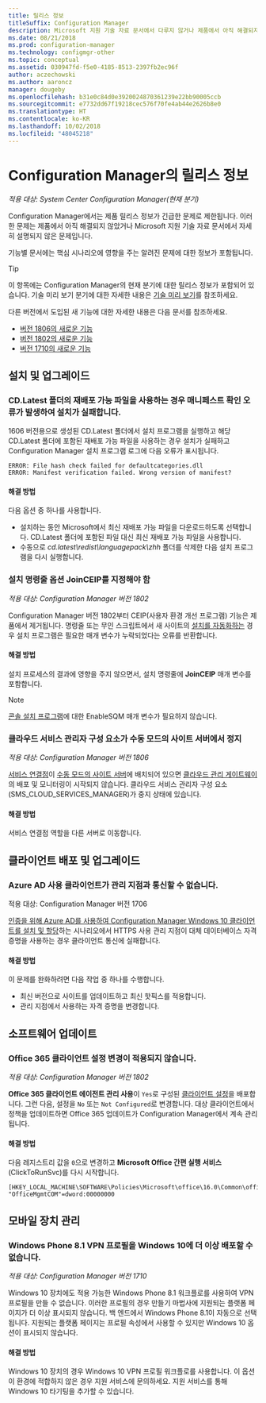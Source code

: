 ```yaml
---
title: 릴리스 정보
titleSuffix: Configuration Manager
description: Microsoft 지원 기술 자료 문서에서 다루지 않거나 제품에서 아직 해결되지 않은 긴급한 문제에 대해서 알아보세요.
ms.date: 08/21/2018
ms.prod: configuration-manager
ms.technology: configmgr-other
ms.topic: conceptual
ms.assetid: 030947fd-f5e0-4185-8513-2397fb2ec96f
author: aczechowski
ms.author: aaroncz
manager: dougeby
ms.openlocfilehash: b31e0c84d0e3920024870361239e22bb90005ccb
ms.sourcegitcommit: e7732dd67f19218cec576f70fe4ab44e2626b8e0
ms.translationtype: HT
ms.contentlocale: ko-KR
ms.lasthandoff: 10/02/2018
ms.locfileid: "48045218"
---
```

# <a name="release-notes-for-configuration-manager"></a>Configuration Manager의 릴리스 정보

*적용 대상: System Center Configuration Manager(현재 분기)*

Configuration Manager에서는 제품 릴리스 정보가 긴급한 문제로 제한됩니다. 이러한 문제는 제품에서 아직 해결되지 않았거나 Microsoft 지원 기술 자료 문서에서 자세히 설명되지 않은 문제입니다.  

기능별 문서에는 핵심 시나리오에 영향을 주는 알려진 문제에 대한 정보가 포함됩니다.  

> [!TIP]  
>  이 항목에는 Configuration Manager의 현재 분기에 대한 릴리스 정보가 포함되어 있습니다. 기술 미리 보기 분기에 대한 자세한 내용은 [기술 미리 보기](/sccm/core/get-started/technical-preview)를 참조하세요.  

다른 버전에서 도입된 새 기능에 대한 자세한 내용은 다음 문서를 참조하세요.
- [버전 1806의 새로운 기능](/sccm/core/plan-design/changes/whats-new-in-version-1806)  
- [버전 1802의 새로운 기능](/sccm/core/plan-design/changes/whats-new-in-version-1802)
- [버전 1710의 새로운 기능](/sccm/core/plan-design/changes/whats-new-in-version-1710)



## <a name="setup-and-upgrade"></a>설치 및 업그레이드  


### <a name="when-using-redistributable-files-from-the-cdlatest-folder-setup-fails-with-a-manifest-verification-error"></a>CD.Latest 폴더의 재배포 가능 파일을 사용하는 경우 매니페스트 확인 오류가 발생하여 설치가 실패합니다.
<!-- 510080, 490569  -->

1606 버전용으로 생성된 CD.Latest 폴더에서 설치 프로그램을 실행하고 해당 CD.Latest 폴더에 포함된 재배포 가능 파일을 사용하는 경우 설치가 실패하고 Configuration Manager 설치 프로그램 로그에 다음 오류가 표시됩니다.

  `ERROR: File hash check failed for defaultcategories.dll`  
  `ERROR: Manifest verification failed. Wrong version of manifest?`

#### <a name="workaround"></a>해결 방법
다음 옵션 중 하나를 사용합니다.
 - 설치하는 동안 Microsoft에서 최신 재배포 가능 파일을 다운로드하도록 선택합니다. CD.Latest 폴더에 포함된 파일 대신 최신 재배포 가능 파일을 사용합니다.
 - 수동으로 *cd.latest\redist\languagepack\zhh* 폴더를 삭제한 다음 설치 프로그램을 다시 실행합니다.


### <a name="setup-command-line-option-joinceip-must-be-specified"></a>설치 명령줄 옵션 JoinCEIP를 지정해야 함
<!--510806-->
*적용 대상: Configuration Manager 버전 1802*

Configuration Manager 버전 1802부터 CEIP(사용자 환경 개선 프로그램) 기능은 제품에서 제거됩니다. 명령줄 또는 무인 스크립트에서 새 사이트의 [설치를 자동화하는](/sccm/core/servers/deploy/install/command-line-options-for-setup) 경우 설치 프로그램은 필요한 매개 변수가 누락되었다는 오류를 반환합니다. 

#### <a name="workaround"></a>해결 방법
설치 프로세스의 결과에 영향을 주지 않으면서, 설치 명령줄에 **JoinCEIP** 매개 변수를 포함합니다.

 > [!Note]  
 > [콘솔 설치 프로그램](/sccm/core/servers/deploy/install/install-consoles)에 대한 EnableSQM 매개 변수가 필요하지 않습니다.


### <a name="cloud-service-manager-component-stopped-on-site-server-in-passive-mode"></a>클라우드 서비스 관리자 구성 요소가 수동 모드의 사이트 서버에서 정지
<!--VSO 2858826, SCCMDocs issue 772-->
*적용 대상: Configuration Manager 버전 1806*

[서비스 연결점](/sccm/core/servers/deploy/configure/about-the-service-connection-point)이 [수동 모드의 사이트 서버](/sccm/core/servers/deploy/configure/site-server-high-availability)에 배치되어 있으면 [클라우드 관리 게이트웨이](/sccm/core/clients/manage/cmg/plan-cloud-management-gateway)의 배포 및 모니터링이 시작되지 않습니다. 클라우드 서비스 관리자 구성 요소(SMS_CLOUD_SERVICES_MANAGER)가 중지 상태에 있습니다.

#### <a name="workaround"></a>해결 방법
서비스 연결점 역할을 다른 서버로 이동합니다.



<!-- ## Backup and recovery  -->


## <a name="client-deployment-and-upgrade"></a>클라이언트 배포 및 업그레이드

### <a name="azure-ad-enabled-clients-cant-communicate-with-management-point"></a>Azure AD 사용 클라이언트가 관리 지점과 통신할 수 없습니다.
<!--501089-->  
적용 대상: Configuration Manager 버전 1706
<!--also fixed in 1710 HFRU-->  
[인증을 위해 Azure AD를 사용하여 Configuration Manager Windows 10 클라이언트를 설치 및 할당](/sccm/core/clients/deploy/deploy-clients-cmg-azure)하는 시나리오에서 HTTPS 사용 관리 지점이 대체 데이터베이스 자격 증명을 사용하는 경우 클라이언트 통신에 실패합니다. 

#### <a name="workaround"></a>해결 방법
이 문제를 완화하려면 다음 작업 중 하나를 수행합니다.
- 최신 버전으로 사이트를 업데이트하고 최신 핫픽스를 적용합니다.
- 관리 지점에서 사용하는 자격 증명을 변경합니다.


<!-- ## Operating system deployment  -->



## <a name="software-updates"></a>소프트웨어 업데이트

### <a name="changing-office-365-client-setting-doesnt-apply"></a>Office 365 클라이언트 설정 변경이 적용되지 않습니다. 
<!--511551-->
*적용 대상: Configuration Manager 버전 1802*  

**Office 365 클라이언트 에이전트 관리 사용**이 `Yes`로 구성된 [클라이언트 설정](/sccm/core/clients/deploy/about-client-settings#enable-management-of-the-office-365-client-agent)을 배포합니다. 그런 다음, 설정을 `No` 또는 `Not Configured`로 변경합니다. 대상 클라이언트에서 정책을 업데이트하면 Office 365 업데이트가 Configuration Manager에서 계속 관리됩니다. 

#### <a name="workaround"></a>해결 방법
다음 레지스트리 값을 `0`으로 변경하고 **Microsoft Office 간편 실행 서비스**(ClickToRunSvc)를 다시 시작합니다.

```
[HKEY_LOCAL_MACHINE\SOFTWARE\Policies\Microsoft\office\16.0\Common\officeupdate]
"OfficeMgmtCOM"=dword:00000000
```



## <a name="mobile-device-management"></a>모바일 장치 관리  

### <a name="you-can-no-longer-deploy-windows-phone-81-vpn-profiles-to-windows-10"></a>Windows Phone 8.1 VPN 프로필을 Windows 10에 더 이상 배포할 수 없습니다.
<!-- 503274  -->
*적용 대상: Configuration Manager 버전 1710*

Windows 10 장치에도 적용 가능한 Windows Phone 8.1 워크플로를 사용하여 VPN 프로필을 만들 수 없습니다. 이러한 프로필의 경우 만들기 마법사에 지원되는 플랫폼 페이지가 더 이상 표시되지 않습니다. 백 엔드에서 Windows Phone 8.1이 자동으로 선택됩니다. 지원되는 플랫폼 페이지는 프로필 속성에서 사용할 수 있지만 Windows 10 옵션이 표시되지 않습니다.

#### <a name="workaround"></a>해결 방법
 Windows 10 장치의 경우 Windows 10 VPN 프로필 워크플로를 사용합니다. 이 옵션이 환경에 적합하지 않은 경우 지원 서비스에 문의하세요. 지원 서비스를 통해 Windows 10 타기팅을 추가할 수 있습니다.



<!-- ## Reports and monitoring    -->
<!-- ## Conditional access   -->
<!-- ## Endpoint Protection -->
